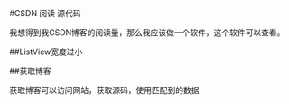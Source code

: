 #CSDN 阅读 源代码

我想得到我CSDN博客的阅读量，那么我应该做一个软件，这个软件可以查看。

##ListView宽度过小

##获取博客

获取博客可以访问网站，获取源码，使用匹配到的数据

